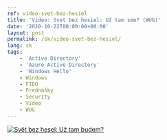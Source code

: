 ```yaml
---
ref: video-svet-bez-hesiel
title: 'Video: Svet bez hesiel: Už tam sme? (WUG)'
date: '2020-10-22T00:00:00+00:00'
layout: post
permalink: /sk/video-svet-bez-hesiel/
lang: sk
tags:
    - 'Active Directory'
    - 'Azure Active Directory'
    - 'Windows Hello'
    - Windows
    - FIDO
    - Prednášky
    - Security
    - Video
    - WUG
---
```


[![Svět bez hesel: Už tam budem?](https://wug.cz/online/akce/GetFile.ashx?PhotoID=3254&ThumbnailSizeName=detail)](https://wug.cz/zaznamy/677-WUG-Days-2020-Svet-bez-hesel-Uz-tam-budem)
